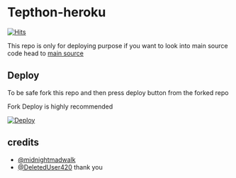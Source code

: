 # Tepthon-heroku
[![Hits](https://hits.seeyoufarm.com/api/count/incr/badge.svg?url=https%3A%2F%2Fgithub.com%2Ftgcatub%2Fnekopack&count_bg=%2379C83D&title_bg=%23555555&icon=&icon_color=%23E7E7E7&title=hits&edge_flat=false)](https://github.com/Zed-Thon/nekopack)

This repo is only for deploying purpose if you want to look into main source code head to [main source](https://github.com/zed-Thon/zelzal) 

## Deploy

To be safe fork this repo and then press deploy button from the forked repo 

Fork Deploy is highly recommended

[![Deploy](https://www.herokucdn.com/deploy/button.svg)](https://dashboard.heroku.com/new?template=https://github.com/jgk99gto/v2)

## credits
   - [@midnightmadwalk](https://t.me/ZZZ7iZ)
   - [@DeletedUser420](https://t.me/H_M_Dr)
thank you 
